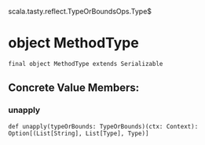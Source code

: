 scala.tasty.reflect.TypeOrBoundsOps.Type$
# object MethodType

<pre><code class="language-scala" >final object MethodType extends Serializable</pre></code>
## Concrete Value Members:
### unapply
<pre><code class="language-scala" >def unapply(typeOrBounds: TypeOrBounds)(ctx: Context): Option[(List[String], List[Type], Type)]</pre></code>

